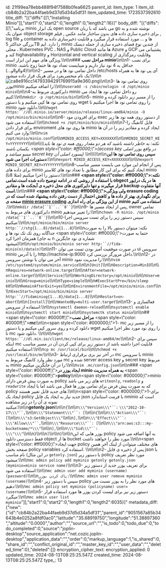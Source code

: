 id: 21f99ea78ebb488f94f7588b0fea6625
parent_id: 
item_type: 1
item_id: cb84b2a22ba44faeb9d37d5d34a5df31
item_updated_time: 1723537392610
title_diff: "[{\"diffs\":[[1,\"Installing Minio\"]],\"start1\":0,\"start2\":0,\"length1\":0,\"length2\":16}]"
body_diff: "[{\"diffs\":[[1,\"برنامه minio یک ابزار open source می باشد که با زبان go نوشته شده و به عنوان یک object storage برای ذخیره سازی داده های بدون ساختار مانند عکس , فیلم , log file و container ها و ... مورد استفاده قرار میگیرد و قابلیت ذخیرسازی داده به بزرگی حداکثر 5TB را دارد. ایم minio از چندین نوع فضای ذخیره سازی از جمله دیسک محلی ، Kubernetes PVC ، NAS و Public Cloud ها مانند Azure و GCP پشتیبانی می کند و highavailability و Horizontal and vertical scaling وقابلیت رمزگذاری از ویژگی های مهم این ابزار است.\\\n\\\n### **مراحل نصب minio**\\\n\\\n1- برای نصب minio حداقل به 4 نود نیاز داریم و میبایست تعداد نود ها حتما زوج باشند.(4و6و8و...)\\\n\\\n2- داخل تمامی نود ها و در مسیر /etc/hosts آی پی نود ها به همراه یک نام منحصربفرد برای هریک قرار داده میشود:\\\n\\\n![ca8e916cc14793394291769915a9e360.png](:/77c46c6a0c7a4644af95c6d4b6de3e9d)\\\n\\\n3- روی تمامی نود ها یوزرminio را اضافه میکنیم:\\\n\\\n`useradd -s /sbin/nologin -d /opt/minio minio`\\\n\\\n4-دایرکتوری مربوط به minio رو داخل تمامی نود ها ایجاد می کنیم:\\\n\\\n`mkdir -p /opt/minio/bin`\\\n\\\n5- minio را از مسیر زیر دانلود کرده و روی تمامی نود ها کپی میکنیم و یا دستور wget را روی تمامی نود ها اجرا میکنیم تا minio دانلود شود.\\\n\\\n`wget https:``//dl.minio.io/server/minio/release/linux-amd64/minio -O /opt/minio/bin/minio`\\\n\\\n6- برای افزودن مود exec از دستور روی همه نود ها زیر استفاده می شود:\\\n\\\n`chmod +x /opt/minio/bin/minio`\\\n\\\n7-فایل کانفیگ را برای قرار دادن enviroment ها روی نود های minio ایجاد کرده و مقادیر زیر را در آن ها وارد می کنیم:\\\n\\\n`vim /opt/minio/minio.conf`\\\n\\\n`MINIO_ACCESS_KEY=XXXXXXX`\\\n\\\n`MINIO_SECRET_KEY=YYYYYYYY`\\\n\\\n\\\\*\\\\*نکته: به خاطر داشته باشید که هر دو مقدار روی همه ی نود ها باید یکسان باشند. <span style=\\\"color: #ff0000;\\\">(access key در واقع یوزر اصلی مینیو میباشد و secret key پسورد اصلی آن)</span>  \\\n\\\\*\\\\*\\\n\\\n**سپس روی تمامی نود ها این دستورات اجرا می شود:**\\\n\\\n`export MINIO_ACCESS_KEY=XXXXXXXX`\\\n\\\n`export MINIO_SECRET_KEY=YYYYYYYY`\\\n\\\n8-پس از انجام این موارد می بایست مسیر مناسب برای داده های minio ایجاد کنیم که برای این کار مطابق با تعداد نود های کلاستر minio (مثلا 8تا) دستور را اجرا میکنیم:\\\n\\\n### **<span style=\\\"color: #ff0000;\\\">نکته: با استفاده از روشی که در ادامه توضیح داده شده است،تمامی obgect ها در یک درایور قرار میگیرند و تنها دایرکتوری های محل ذخیره ی آبجکت ها و مقادیر backup آنها متفاوت است.</span>**\\\n\\\n### **<span style=\\\"color: #ff0000;\\\">ولی ویژگی erasure coding برای نگهداری بهتر از داده ها و کاهش احتمال از دست رفتن داده پیشنهاد شده است که در صفحه ی [minio erasure coding](https://wiki.sadad.co.ir/display/Linux/minio+erasure+coding) از این ویژگی برای راه اندازی minio استفاده می کنیم .</span>**\\\n\\\n`mkdir /data{``1``..``8``}`\\\n\\\n9- پس از ایجاد مسیر ها, owner تمامی دایرکتوری های مربوط به minio را تغییر میدهیم:\\\n\\\n`chown -R minio. /opt/minio /data{``1``..``8``}`\\\n\\\n10-سپس دستور زیر را برای تست سرویس اجرا میکنیم:\\\n\\\n`/opt/minio/bin/minio server http:``//stg{1...8}/data{1...8}`\\\n\\\nنکته: میتوان دستور بالا را به صورت جداگانه روی تک تک نود ها و <span style=\\\"color: #ff0000;\\\">حتما به صورت همزمان</span> اجرا کرد (به جای n شماره ی نود جایگزین میشود)\\\n\\\n`/opt/minio/bin/minio server http:``//fida-minio(n)/data(n)`\\\n\\\n11- در صورت موفقیت آمیز بودن تست می توان ui سرویس minio را با آدرس http://machine-ip:9000 داخل مرورگر بررسی کرد.\\\n\\\n12- در آخر می توان با نوشتن سرویس minio را مدیریت نمود:\\\n\\\n`vim /etc/systemd/system/minio.service`\\\n\\\n`[Unit]`\\\n\\\n`Description=MinIO`\\\n\\\n`Requires=network-online.target`\\\n\\\n`After=network-online.target`\\\n\\\n`[Service]`\\\n\\\n`WorkingDirectory=/opt/minio`\\\n\\\n`User=minio`\\\n\\\n`Group=minio`\\\n\\\n`Type=simple`\\\n\\\n`#ExecStartPre=/bin/sleep` `60`\\\n\\\n`RemainAfterExit=yes`\\\n\\\n`EnvironmentFile=/opt/minio/minio.conf`\\\n\\\n`ExecStart=/opt/minio/bin/minio server http:``//fidaminiog{1...8}/data{1...8}`\\\n\\\n`Restart=on-abort`\\\n\\\n`[Install]`\\\n\\\n`WantedBy=multi-user.target`\\\n\\\n13- فعالسازی و استفاده از سرویس:\\\n\\\n`systemctl daemon-reload`\\\n\\\n`systemctl enable minio`\\\n\\\n`systemctl start minio`\\\n\\\n`systemctk status minio`\\\n\\\n## <span style=\\\"color: #0000ff;\\\">**مراحل نصب**</span> <span style=\\\"color: #0000ff;\\\">**mc**</span>\\\n\\\n<span style=\\\"color: #000000;\\\">1- mc را از مسیر زیر دانلود کرده و روی سرور کپی میکنیم و یا دستور wget را روی نود مورد نظر اجرا میکنیم تا mc دانلود شود.  \\\n</span>\\\n\\\n`wget https:``//dl.min.io/client/mc/release/linux-amd64/mc`\\\n\\\n2- سپس برای اینکه mc قابلیت اجرا داشته باشد از دستور زیر برای کپی کردن آن در مسیر مناسب استفاده میکنیم:\\\n\\\n`cp mc /usr/local/bin`\\\n\\\n`chmod +x /usr/local/bin/mc`\\\n\\\n3- در آخر نیز بری برقراری ارتباط mc با سرویس minio مورد نظر وارد کانفیگ مربوط به mc شده و server access key و secret key مربوط به minio را در آن جایگزین میکنیم:\\\n\\\n`vim .mc/config.json`\\\n\\\n### <span style=\\\"color: #0000ff;\\\">**ایجاد یوزر در minio به همراه مدیریت**</span> <span style=\\\"color: #0000ff;\\\">**policy**</span>\\\n\\\n<span style=\\\"color: #000000;\\\">minio به صورت پیش فرض دارای policy های زیر می باشد `writeonly`, `readonly` و `readwrite` که به صورت پیش فرض برای تمامی یوزر ها فعال می باشد اما با ایجاد policy های جدید قابل تغییر هستند.</span>\\\n\\\n<span style=\\\"color: #000000;\\\">1-برای ایجاد یک policy جدید نیاز به ایجاد یک فایل json با فرمت استاندارد nminio است که نمونه ی آن را در زیر مشاهده میکنید:</span>\\\n\\\n**getonly.json**\\\n\\\n`{`\\\n\\\n`\\\"Version\\\"``:` `\\\"2012-10-17\\\"``,`\\\n\\\n`\\\"Statement\\\"``: [`\\\n\\\n`{`\\\n\\\n`\\\"Action\\\"``: [`\\\n\\\n`\\\"s3:GetObject\\\"`\\\n\\\n`],`\\\n\\\n`\\\"Effect\\\"``:` `\\\"Allow\\\"``,`\\\n\\\n`\\\"Resource\\\"``: [`\\\n\\\n`\\\"arn:aws:s3:::my-bucketname/*\\\"`\\\n\\\n`],`\\\n\\\n`\\\"Sid\\\"``:` `\\\"\\\"`\\\n\\\n`}`\\\n\\\n`]`\\\n\\\n`}`\\\n\\\nیوزر هایی که این policy به آنها اضافه می شود فقط دسترسی دانلود object ها از bucket مورد نظر را خواهند داشت.\\\n\\\n<span style=\\\"color: #ff0000;\\\">جهت ایجاد policy های مختلف میتوادن از لینک آخر همین صفحه بخش policy variables استفاده کرد.  \\\n</span>\\\n\\\n2- پس از ذخیره ی فایل json با نام مناسب (در این مثال `getonly.json`) با دستور زیر policy مورد نظر تعریف میشود:\\\n\\\n`mc admin policy add myminio getonly getonly.json (myminio=minio service name)`\\\n\\\n3- برای تعریف یوزر جدید از دستور زیر استفاده می شود:\\\n\\\n`mc admin user add myminio (username) (password)`\\\n\\\n`پاک کردن یوزر:`\\\n\\\n`mc admin user remove myminio (username)`\\\n\\\n4- سپس با دستور زیر policy های مورد نظر را به یوزر نسبت می دهیم:\\\n\\\n`mc admin policy set myminio (policyname) user=(username)`\\\n\\\n5- دستور زیر نیز برای لیست کردن یوزر ها مورد استفاده قرار میگیرد:\\\n\\\n`mc admin user list myminio`\"]],\"start1\":0,\"start2\":0,\"length1\":0,\"length2\":6035}]"
metadata_diff: {"new":{"id":"cb84b2a22ba44faeb9d37d5d34a5df31","parent_id":"9051567a85b34643b4e0252a8fdf0ac0","latitude":"35.68919750","longitude":"51.38897360","altitude":"0.0000","author":"","source_url":"","is_todo":0,"todo_due":0,"todo_completed":0,"source":"joplin-desktop","source_application":"net.cozic.joplin-desktop","application_data":"","order":0,"markup_language":1,"is_shared":0,"share_id":"","conflict_original_id":"","master_key_id":"","user_data":"","deleted_time":0},"deleted":[]}
encryption_cipher_text: 
encryption_applied: 0
updated_time: 2024-08-13T08:25:25.547Z
created_time: 2024-08-13T08:25:25.547Z
type_: 13